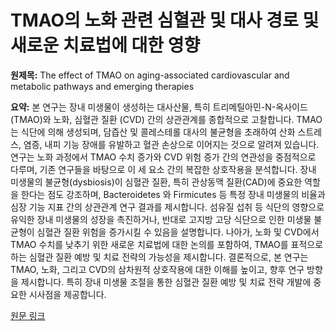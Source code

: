 # TMAO의 노화 관련 심혈관 및 대사 경로 및 새로운 치료법에 대한 영향

**원제목:** The effect of TMAO on aging-associated cardiovascular and metabolic pathways and emerging therapies

**요약:** 본 연구는 장내 미생물이 생성하는 대사산물, 특히 트리메틸아민-N-옥사이드 (TMAO)와 노화, 심혈관 질환 (CVD) 간의 상관관계를 종합적으로 고찰합니다.  TMAO는 식단에 의해 생성되며, 담즙산 및 콜레스테롤 대사의 불균형을 초래하여 산화 스트레스, 염증, 내피 기능 장애를 유발하고 혈관 손상으로 이어지는 것으로 알려져 있습니다.  연구는 노화 과정에서 TMAO 수치 증가와 CVD 위험 증가 간의 연관성을 중점적으로 다루며,  기존 연구들을 바탕으로 이 세 요소 간의 복잡한 상호작용을 분석합니다.  장내 미생물의 불균형(dysbiosis)이  심혈관 질환, 특히 관상동맥 질환(CAD)에 중요한 역할을 한다는 점도 강조하며,  Bacteroidetes 와 Firmicutes 등 특정 장내 미생물의 비율과 심장 기능 지표 간의 상관관계 연구 결과를 제시합니다.  섬유질 섭취 등 식단의 영향으로 유익한 장내 미생물의 성장을 촉진하거나,  반대로 고지방 고당 식단으로 인한 미생물 불균형이 심혈관 질환 위험을 증가시킬 수 있음을 설명합니다.  나아가,  노화 및 CVD에서 TMAO 수치를 낮추기 위한 새로운 치료법에 대한 논의를 포함하여,  TMAO를 표적으로 하는  심혈관 질환 예방 및 치료 전략의 가능성을 제시합니다.  결론적으로, 본 연구는 TMAO, 노화, 그리고 CVD의 삼차원적 상호작용에 대한 이해를 높이고,  향후 연구 방향을 제시합니다.  특히 장내 미생물 조절을 통한 심혈관 질환 예방 및 치료 전략 개발에 중요한 시사점을 제공합니다.

[원문 링크](https://link.springer.com/article/10.1007/s11010-025-05356-2)
